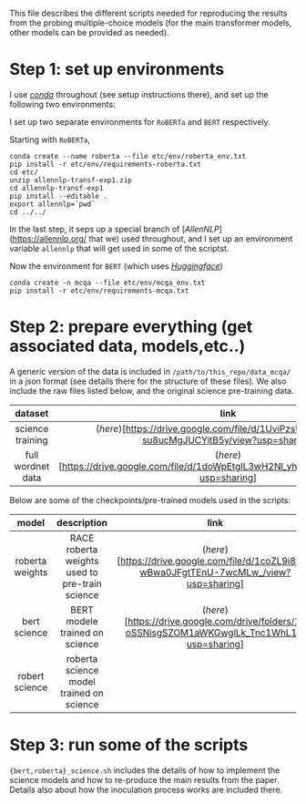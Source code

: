 This file describes the different scripts needed for reproducing the
results from the probing multiple-choice models (for the main
transformer models, other models can be provided as needed). 

Step 1: set up environments
==================

I use [*conda*](https://docs.conda.io/en/latest/miniconda.html) throughout (see setup instructions there), and set up the following two environments: 

I set up two separate environments for `RoBERTa` and `BERT`
respectively.

Starting with `RoBERTa`,
```
conda create --name roberta --file etc/env/roberta_env.txt
pip install -r etc/env/requirements-roberta.txt
cd etc/
unzip allennlp-transf-exp1.zip
cd allennlp-transf-exp1
pip install --editable .
export allennlp=`pwd`
cd ../../
```
In the last step, it seps up a special branch of
[*AllenNLP*](https://allennlp.org/ that we) used throughout, and I set
up an environment variable `allennlp` that will get used in some of
the scriptst. 

Now the environment for `BERT` (which uses [*Huggingface*](https://github.com/huggingface/transformers))
```
conda create -n mcqa --file etc/env/mcqa_env.txt
pip install -r etc/env/requirements-mcqa.txt
```

Step 2: prepare everything (get associated data, models,etc..)
==================

A generic version of the data is included in
`/path/to/this_repo/data_mcqa/` in a json format (see details there
for the structure of these files). We also include the raw files
listed below, and the original science pre-training data.

| dataset | link | where to put here |
|:-------------:|:------------------------------------------------------------:|:-------------------------:|
| science training|(*here*)[https://drive.google.com/file/d/1UviPzsUWRT4mnBC-su8ucMgJUCYitB5y/view?usp=sharing] | `path/to/repo/scripts_mcqa/etc`
| full wordnet data |(*here*)[https://drive.google.com/file/d/1doWpEtglL3wH2Nl_yh7S9OvI8uOto59i/view?usp=sharing] | `path/to/repo/scripts_mcqa/etc`


Below are some of the checkpoints/pre-trained models used in the
scripts:

| model | description | link | location |
|:-------------:|:------------------------------------------------------------:|:-------------------------:|:-------------------------:|
| roberta weights | RACE roberta weights used to pre-train science  |(*here*)[https://drive.google.com/file/d/1coZL9i8vIL-wBwa0JFgtTEnU-7wcMLw_/view?usp=sharing] | `path/to/repo/scripts_mcqa/etc/models` |
| bert science       | BERT modele trained on science | (*here*)[https://drive.google.com/drive/folders/1-oSSNisgSZOM1aWKGwglLk_Tnc1WhL1r?usp=sharing] | `path/to/repo/scripts_mcqa/etc/models`|
| robert science | roberta science model trained on science |  |(*here*)[https://drive.google.com/drive/folders/17tqnNNrFtlQQgvqojXl9gDovOkmmGgpR?usp=sharing] | `path/to/repo/script_mcqa/etc/models`|

Step 3: run some of the scripts 
==================

`{bert,roberta}_science.sh` includes the details of how to implement
the science models and how to re-produce the main results from
the paper. Details also about how the inoculation process works are
included there. 
